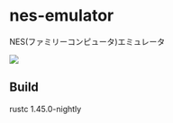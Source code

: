 # nes-emulator
NES(ファミリーコンピュータ)エミュレータ

![](https://github.com/takskg/nes-emulator/workflows/Greet%20Everyone/badge.svg)

## Build
rustc 1.45.0-nightly
